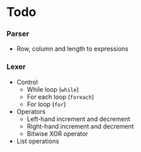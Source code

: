 # Todo
### Parser
- Row, column and length to expressions

### Lexer
- Control
    - While loop (`while`)
    - For each loop (`foreach`)
    - For loop (`for`)
- Operators
    - Left-hand increment and decrement
    - Right-hand increment and decrement
    - Bitwise XOR operator
- List operations